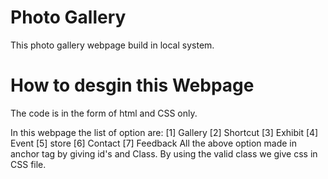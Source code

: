 # Photo Gallery
This photo gallery webpage build in local system.

# How to desgin this Webpage 
The code is in the form of html and CSS only.

In this webpage the list of option are:
[1] Gallery
[2] Shortcut
[3] Exhibit
[4] Event
[5] store
[6] Contact
[7] Feedback
All the above option made in anchor tag by giving id's and Class.
By using the valid class we give css in CSS file.
